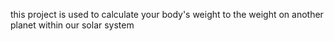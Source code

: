 this project is used to calculate your body's weight to the weight on another planet within our solar system

